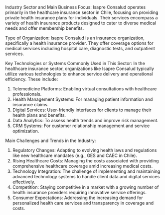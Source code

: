 Industry Sector and Main Business Focus:
Isapre Consalud operates primarily in the healthcare insurance sector in Chile, focusing on providing private health insurance plans for individuals. Their services encompass a variety of health insurance products designed to cater to diverse medical needs and offer membership benefits.

Type of Organization:
Isapre Consalud is an insurance organization, specifically a health insurance provider. They offer coverage options for medical services including hospital care, diagnostic tests, and outpatient services.

Key Technologies or Systems Commonly Used in This Sector:
In the healthcare insurance sector, organizations like Isapre Consalud typically utilize various technologies to enhance service delivery and operational efficiency. These include:
1. Telemedicine Platforms: Enabling virtual consultations with healthcare professionals.
2. Health Management Systems: For managing patient information and insurance claims.
3. Digital Services: User-friendly interfaces for clients to manage their health plans and benefits.
4. Data Analytics: To assess health trends and improve risk management.
5. CRM Systems: For customer relationship management and service optimization.

Main Challenges and Trends in the Industry:
1. Regulatory Changes: Adapting to evolving health laws and regulations like new healthcare mandates (e.g., GES and CAEC in Chile).
2. Rising Healthcare Costs: Managing the costs associated with providing comprehensive healthcare coverage amid increasing medical costs.
3. Technology Integration: The challenge of implementing and maintaining advanced technology systems to handle client data and digital services effectively.
4. Competition: Staying competitive in a market with a growing number of health insurance providers requiring innovative service offerings.
5. Consumer Expectations: Addressing the increasing demand for personalized health care services and transparency in coverage and costs.
```